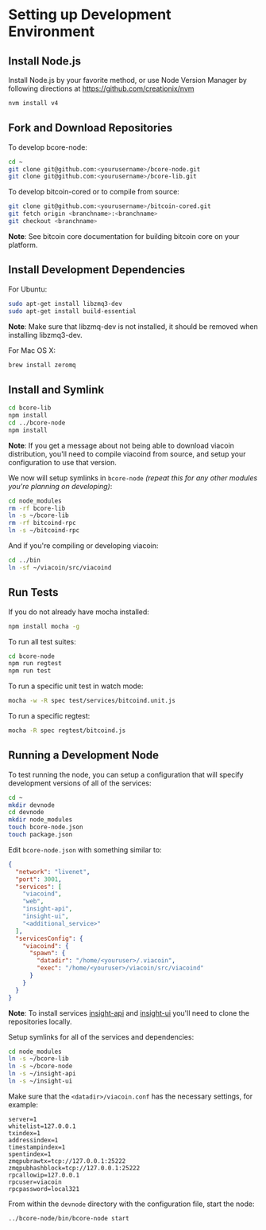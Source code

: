 # Setting up Development Environment

## Install Node.js

Install Node.js by your favorite method, or use Node Version Manager by following directions at https://github.com/creationix/nvm

```bash
nvm install v4
```

## Fork and Download Repositories

To develop bcore-node:

```bash
cd ~
git clone git@github.com:<yourusername>/bcore-node.git
git clone git@github.com:<yourusername>/bcore-lib.git
```

To develop bitcoin-cored or to compile from source:

```bash
git clone git@github.com:<yourusername>/bitcoin-cored.git
git fetch origin <branchname>:<branchname>
git checkout <branchname>
```
**Note**: See bitcoin core documentation for building bitcoin core on your platform.


## Install Development Dependencies

For Ubuntu:
```bash
sudo apt-get install libzmq3-dev
sudo apt-get install build-essential
```
**Note**: Make sure that libzmq-dev is not installed, it should be removed when installing libzmq3-dev.


For Mac OS X:
```bash
brew install zeromq
```

## Install and Symlink

```bash
cd bcore-lib
npm install
cd ../bcore-node
npm install
```
**Note**: If you get a message about not being able to download viacoin distribution, you'll need to compile viacoind from source, and setup your configuration to use that version.


We now will setup symlinks in `bcore-node` *(repeat this for any other modules you're planning on developing)*:
```bash
cd node_modules
rm -rf bcore-lib
ln -s ~/bcore-lib
rm -rf bitcoind-rpc
ln -s ~/bitcoind-rpc
```

And if you're compiling or developing viacoin:
```bash
cd ../bin
ln -sf ~/viacoin/src/viacoind
```

## Run Tests

If you do not already have mocha installed:
```bash
npm install mocha -g
```

To run all test suites:
```bash
cd bcore-node
npm run regtest
npm run test
```

To run a specific unit test in watch mode:
```bash
mocha -w -R spec test/services/bitcoind.unit.js
```

To run a specific regtest:
```bash
mocha -R spec regtest/bitcoind.js
```

## Running a Development Node

To test running the node, you can setup a configuration that will specify development versions of all of the services:

```bash
cd ~
mkdir devnode
cd devnode
mkdir node_modules
touch bcore-node.json
touch package.json
```

Edit `bcore-node.json` with something similar to:
```json
{
  "network": "livenet",
  "port": 3001,
  "services": [
    "viacoind",
    "web",
    "insight-api",
    "insight-ui",
    "<additional_service>"
  ],
  "servicesConfig": {
    "viacoind": {
      "spawn": {
        "datadir": "/home/<youruser>/.viacoin",
        "exec": "/home/<youruser>/viacoin/src/viacoind"
      }
    }
  }
}
```

**Note**: To install services [insight-api](https://github.com/bitpay/insight-api) and [insight-ui](https://github.com/bitpay/insight-ui) you'll need to clone the repositories locally.

Setup symlinks for all of the services and dependencies:

```bash
cd node_modules
ln -s ~/bcore-lib
ln -s ~/bcore-node
ln -s ~/insight-api
ln -s ~/insight-ui
```

Make sure that the `<datadir>/viacoin.conf` has the necessary settings, for example:
```
server=1
whitelist=127.0.0.1
txindex=1
addressindex=1
timestampindex=1
spentindex=1
zmqpubrawtx=tcp://127.0.0.1:25222
zmqpubhashblock=tcp://127.0.0.1:25222
rpcallowip=127.0.0.1
rpcuser=viacoin
rpcpassword=local321
```

From within the `devnode` directory with the configuration file, start the node:
```bash
../bcore-node/bin/bcore-node start
```
